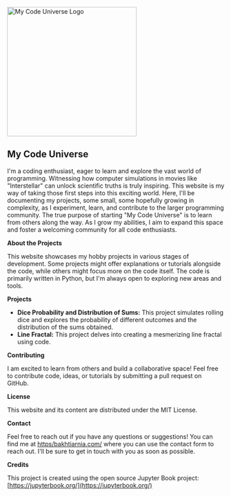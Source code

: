 <a href="https://mycodeuniverse.netlify.app/intro.html"><img src="https://media.istockphoto.com/id/486084088/photo/gargantua-galaxy-design.jpg?s=1024x1024&w=is&k=20&c=MDCjZQBxjY7It9_Lv9UJB3JcNyMQPgDfp_V56EaeHkY=" alt="My Code Universe Logo" width="300"></a>

## My Code Universe

I'm a coding enthusiast, eager to learn and explore the vast world of programming. Witnessing how computer simulations in movies like "Interstellar" can unlock scientific truths is truly inspiring. This website is my way of taking those first steps into this exciting world. Here, I'll be documenting my projects, some small, some hopefully growing in complexity, as I experiment, learn, and contribute to the larger programming community. The true purpose of starting "My Code Universe" is to learn from others along the way. As I grow my abilities, I aim to expand this space and foster a welcoming community for all code enthusiasts.

**About the Projects**

This website showcases my hobby projects in various stages of development. Some projects might offer explanations or tutorials alongside the code, while others might focus more on the code itself. The code is primarily written in Python, but I'm always open to exploring new areas and tools.

**Projects**

* **Dice Probability and Distribution of Sums:** This project simulates rolling dice and explores the probability of different outcomes and the distribution of the sums obtained.
* **Line Fractal:** This project delves into creating a mesmerizing line fractal using code.

**Contributing**

I am excited to learn from others and build a collaborative space! Feel free to contribute code, ideas, or tutorials by submitting a pull request on GitHub. 

**License**

This website and its content are distributed under the MIT License.

**Contact**

Feel free to reach out if you have any questions or suggestions! You can find me at [https/bakhtiarnia.com/](https/bakhtiarnia.com/) where you can use the contact form to reach out. I'll be sure to get in touch with you as soon as possible.

**Credits**

This project is created using the open source Jupyter Book project: [https://jupyterbook.org/](https://jupyterbook.org/)
